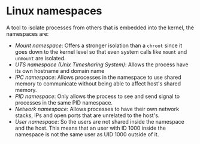 # Linux namespaces
A tool to isolate processes from others that is embedded into the kernel, the namespaces are:

* *Mount namespace*: Offers a stronger isolation than a `chroot` since it goes down to the kernel level so that even system calls like `mount` and `unmount` are isolated.
* *UTS namespace (Unix Timesharing System)*: Allows the process have its own hostname and domain name
* *IPC namespace*: Allows processes in the namespace to use shared memory to communicate without being able to affect host's shared memory.
* *PID namespace*: Only allows the process to see and send signal to processes in the same PID namespace.
* *Network namespace*: Allows processes to have their own network stacks, IPs and open ports that are unrelated to the host's.
* *User namespace*: So the users are not shared inside the namespace and the host. This means that an user with ID 1000 inside the namespace is not the same user as UID 1000 outside of it.
